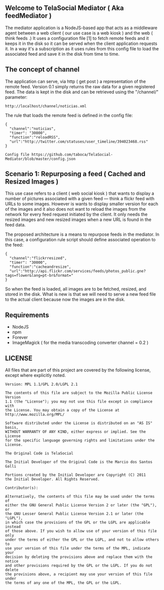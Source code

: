 ## Welcome to TelaSocial Mediator ( Aka feedMediator ) 

The mediator application is a NodeJS-based app that acts as a middleware agent between a web client ( our use case is a web kiosk ) and the web ( think feeds .) It uses a configuration file [1] to fetch remote feeds and it keeps it in the disk so it can be served when the client application requests it. In a way it's a subscription as it uses rules from this config file to load the associated feed and save it in the disk from time to time. 

## The concept of channel 

The application can serve, via http ( get post ) a representation of the remote feed. Version 0.1 simply returns the raw data for a given registered feed. The data is kept in the disk and can be retrieved using the "/channel/" parameter: 

    http://localhost/channel/noticias.xml

The rule that loads the remote feed is defined in the config file: 

    {
      "channel":"noticias",
      "timer": "30000",
      "function":"reloadRSS",
      "url":"http://twitter.com/statuses/user_timeline/394023468.rss"
    }

    Config file https://github.com/taboca/TelaSocial-Mediator/blob/master/config.json

## Scenario 1: Repurposing a feed ( Cached and Resized Images ) 

This use case refers to a client ( web social kiosk ) that wants to display a number of pictures associated with a given feed — think a flickr feed with URLs to some images. However is wants to display smaller version for each of the images and it also does not want to reload the images from the network for every feed request initiated by the client. It only needs the resized images and new resized images when a new URL is found in the feed data. 

The proposed architecture is a means to repurpose feeds in the mediator. In this case, a configuration rule script should define associated operation to the feed: 

    {
      "channel":"flickrresized",
      "timer": "30000",
      "function":"cacheandresize",
      "url":"http://api.flickr.com/services/feeds/photos_public.gne?tags=flower&lang=pt-br&format="
    }

So when the feed is loaded, all images are to be fetched, resized, and stored in the disk. What is new is that we will need to serve a new feed file to the actual client because now the images are in the disk. 

## Requirements

 * NodeJS
 * npm
 * Forever
 * ImageMagick ( for the media transcoding converter channel = 0.2 ) 
 
## LICENSE

All files that are part of this project are covered by the following
license, except where explicitly noted.

    Version: MPL 1.1/GPL 2.0/LGPL 2.1

    The contents of this file are subject to the Mozilla Public License Version
    1.1 (the "License"); you may not use this file except in compliance with
    the License. You may obtain a copy of the License at
    http://www.mozilla.org/MPL/

    Software distributed under the License is distributed on an "AS IS" basis,
    WITHOUT WARRANTY OF ANY KIND, either express or implied. See the License
    for the specific language governing rights and limitations under the
    License.

    The Original Code is TelaSocial

    The Initial Developer of the Original Code is the Marcio dos Santos Galli 

    Portions created by the Initial Developer are Copyright (C) 2011
    the Initial Developer. All Rights Reserved.

    Contributor(s):

    Alternatively, the contents of this file may be used under the terms of
    either the GNU General Public License Version 2 or later (the "GPL"), or
    the GNU Lesser General Public License Version 2.1 or later (the "LGPL"),
    in which case the provisions of the GPL or the LGPL are applicable instead
    of those above. If you wish to allow use of your version of this file only
    under the terms of either the GPL or the LGPL, and not to allow others to
    use your version of this file under the terms of the MPL, indicate your
    decision by deleting the provisions above and replace them with the notice
    and other provisions required by the GPL or the LGPL. If you do not delete
    the provisions above, a recipient may use your version of this file under
    the terms of any one of the MPL, the GPL or the LGPL.
